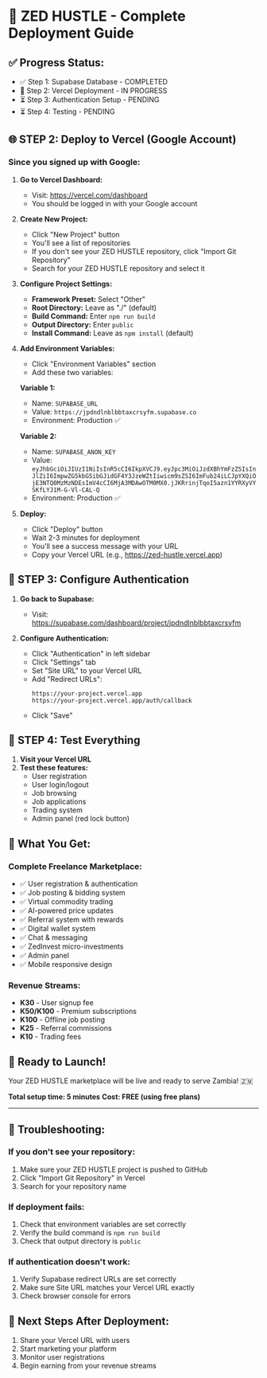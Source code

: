 # 🚀 ZED HUSTLE - Complete Deployment Guide

## ✅ **Progress Status:**
- ✅ Step 1: Supabase Database - COMPLETED
- 🔄 Step 2: Vercel Deployment - IN PROGRESS
- ⏳ Step 3: Authentication Setup - PENDING
- ⏳ Step 4: Testing - PENDING

## 🌐 **STEP 2: Deploy to Vercel (Google Account)**

### **Since you signed up with Google:**

1. **Go to Vercel Dashboard:**
   - Visit: https://vercel.com/dashboard
   - You should be logged in with your Google account

2. **Create New Project:**
   - Click "New Project" button
   - You'll see a list of repositories
   - If you don't see your ZED HUSTLE repository, click "Import Git Repository"
   - Search for your ZED HUSTLE repository and select it

3. **Configure Project Settings:**
   - **Framework Preset:** Select "Other"
   - **Root Directory:** Leave as "./" (default)
   - **Build Command:** Enter `npm run build`
   - **Output Directory:** Enter `public`
   - **Install Command:** Leave as `npm install` (default)

4. **Add Environment Variables:**
   - Click "Environment Variables" section
   - Add these two variables:

   **Variable 1:**
   - Name: `SUPABASE_URL`
   - Value: `https://jpdndlnblbbtaxcrsyfm.supabase.co`
   - Environment: Production ✅

   **Variable 2:**
   - Name: `SUPABASE_ANON_KEY`
   - Value: `eyJhbGciOiJIUzI1NiIsInR5cCI6IkpXVCJ9.eyJpc3MiOiJzdXBhYmFzZSIsInJlZiI6ImpwZG5kbG5ibGJidGF4Y3JzeWZtIiwicm9sZSI6ImFub24iLCJpYXQiOjE3NTQ0MzMzNDEsImV4cCI6MjA3MDAwOTM0MX0.jJKRrinjTqoI5azn1YYRXyVYSKfLYJ1M-G-Vl-CAL-Q`
   - Environment: Production ✅

5. **Deploy:**
   - Click "Deploy" button
   - Wait 2-3 minutes for deployment
   - You'll see a success message with your URL
   - Copy your Vercel URL (e.g., https://zed-hustle.vercel.app)

## 🔐 **STEP 3: Configure Authentication**

1. **Go back to Supabase:**
   - Visit: https://supabase.com/dashboard/project/jpdndlnblbbtaxcrsyfm

2. **Configure Authentication:**
   - Click "Authentication" in left sidebar
   - Click "Settings" tab
   - Set "Site URL" to your Vercel URL
   - Add "Redirect URLs":
     ```
     https://your-project.vercel.app
     https://your-project.vercel.app/auth/callback
     ```
   - Click "Save"

## 🧪 **STEP 4: Test Everything**

1. **Visit your Vercel URL**
2. **Test these features:**
   - User registration
   - User login/logout
   - Job browsing
   - Job applications
   - Trading system
   - Admin panel (red lock button)

## 🎉 **What You Get:**

### **Complete Freelance Marketplace:**
- ✅ User registration & authentication
- ✅ Job posting & bidding system
- ✅ Virtual commodity trading
- ✅ AI-powered price updates
- ✅ Referral system with rewards
- ✅ Digital wallet system
- ✅ Chat & messaging
- ✅ ZedInvest micro-investments
- ✅ Admin panel
- ✅ Mobile responsive design

### **Revenue Streams:**
- **K30** - User signup fee
- **K50/K100** - Premium subscriptions
- **K100** - Offline job posting
- **K25** - Referral commissions
- **K10** - Trading fees

## 🚀 **Ready to Launch!**

Your ZED HUSTLE marketplace will be live and ready to serve Zambia! 🇿🇲

**Total setup time: 5 minutes**
**Cost: FREE (using free plans)**

---

## 🔧 **Troubleshooting:**

### **If you don't see your repository:**
1. Make sure your ZED HUSTLE project is pushed to GitHub
2. Click "Import Git Repository" in Vercel
3. Search for your repository name

### **If deployment fails:**
1. Check that environment variables are set correctly
2. Verify the build command is `npm run build`
3. Check that output directory is `public`

### **If authentication doesn't work:**
1. Verify Supabase redirect URLs are set correctly
2. Make sure Site URL matches your Vercel URL exactly
3. Check browser console for errors

## 🎯 **Next Steps After Deployment:**
1. Share your Vercel URL with users
2. Start marketing your platform
3. Monitor user registrations
4. Begin earning from your revenue streams 